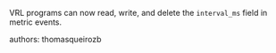 VRL programs can now read, write, and delete the `interval_ms` field in metric events.

authors: thomasqueirozb
